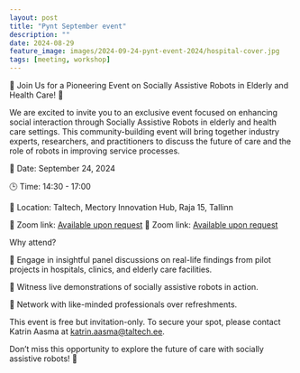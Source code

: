 ```yaml
---
layout: post
title: "Pynt September event"
description: ""
date: 2024-08-29
feature_image: images/2024-09-24-pynt-event-2024/hospital-cover.jpg
tags: [meeting, workshop]
---
```


🚀 Join Us for a Pioneering Event on Socially Assistive Robots in Elderly and Health Care! 🤖

We are excited to invite you to an exclusive event focused on enhancing social interaction through Socially Assistive Robots in elderly and health care settings. This community-building event will bring together industry experts, researchers, and practitioners to discuss the future of care and the role of robots in improving service processes.

📅 Date: September 24, 2024

🕒 Time: 14:30 - 17:00

📍 Location: Taltech, Mectory Innovation Hub, Raja 15, Tallinn

🔗 Zoom link: [Available upon request](katrin.aasma@taltech.ee)
🔗 Zoom link: [Available upon request](mailto:katrin.aasma@taltech.ee)

Why attend?

<!--more-->

🌟 Engage in insightful panel discussions on real-life findings from pilot projects in hospitals, clinics, and elderly care facilities.

🌟 Witness live demonstrations of socially assistive robots in action.

🌟 Network with like-minded professionals over refreshments.

This event is free but invitation-only. To secure your spot, please contact Katrin Aasma at [katrin.aasma@taltech.ee](mailto:katrin.aasma@taltech.ee).


Don’t miss this opportunity to explore the future of care with socially assistive robots! 🚀